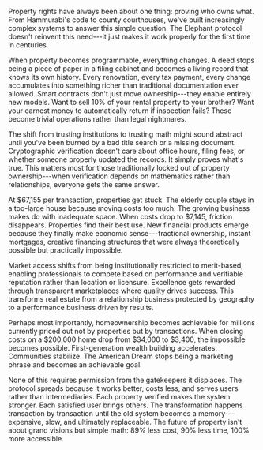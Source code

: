 
Property rights have always been about one thing: proving who owns what. From
Hammurabi's code to county courthouses, we've built increasingly complex systems
to answer this simple question. The Elephant protocol doesn't reinvent this
need---it just makes it work properly for the first time in centuries.

When property becomes programmable, everything changes. A deed stops being a
piece of paper in a filing cabinet and becomes a living record that knows its
own history. Every renovation, every tax payment, every change accumulates into
something richer than traditional documentation ever allowed. Smart contracts
don't just move ownership---they enable entirely new models. Want to sell 10% of
your rental property to your brother? Want your earnest money to automatically
return if inspection fails? These become trivial operations rather than legal
nightmares.

The shift from trusting institutions to trusting math might sound abstract until
you've been burned by a bad title search or a missing document. Cryptographic
verification doesn't care about office hours, filing fees, or whether someone
properly updated the records. It simply proves what's true. This matters most
for those traditionally locked out of property ownership---when verification
depends on mathematics rather than relationships, everyone gets the same answer.

At \$67,155 per transaction, properties get stuck. The elderly couple stays in a
too-large house because moving costs too much. The growing business makes do
with inadequate space. When costs drop to \$7,145, friction disappears.
Properties find their best use. New financial products emerge because they
finally make economic sense---fractional ownership, instant mortgages, creative
financing structures that were always theoretically possible but practically
impossible.

Market access shifts from being institutionally restricted to merit-based,
enabling professionals to compete based on performance and verifiable reputation
rather than location or licensure. Excellence gets rewarded through transparent
marketplaces where quality drives success. This transforms real estate from a
relationship business protected by geography to a performance business driven by
results.

Perhaps most importantly, homeownership becomes achievable for millions
currently priced out not by properties but by transactions. When closing costs
on a \$200,000 home drop from \$34,000 to \$3,400, the impossible becomes
possible. First-generation wealth building accelerates. Communities stabilize.
The American Dream stops being a marketing phrase and becomes an achievable
goal.

None of this requires permission from the gatekeepers it displaces. The protocol
spreads because it works better, costs less, and serves users rather than
intermediaries. Each property verified makes the system stronger. Each satisfied
user brings others. The transformation happens transaction by transaction until
the old system becomes a memory---expensive, slow, and ultimately replaceable.
The future of property isn't about grand visions but simple math: 89% less cost,
90% less time, 100% more accessible.
